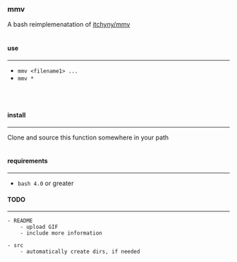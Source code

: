 
### mmv

A bash reimplemenatation of [itchyny/mmv](https://github.com/itchyny/mmv)
<br>
<br>

#### use
-------
- `mmv <filename1> ...`
- `mmv *`
<br>
<br>

#### install
-----------
Clone and source this function somewhere in your path
<br>
<br>

#### requirements
----------------
- `bash 4.0` or greater


#### TODO
---------
    - README
        - upload GIF
        - include more information

    - src
        - automatically create dirs, if needed
